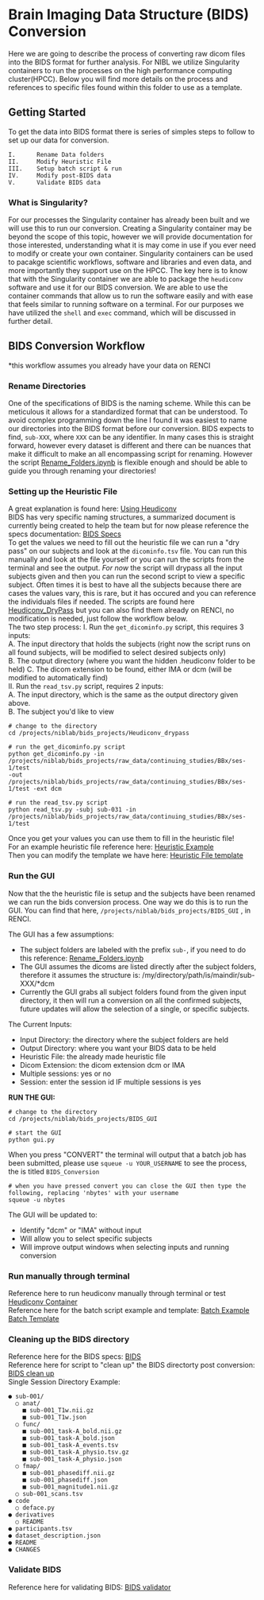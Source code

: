 # Brain Imaging Data Structure (BIDS) Conversion  
  
Here we are going to describe the process of converting raw dicom files into the BIDS format for further analysis. For NIBL we utilize Singularity containers to run the processes on the high performance computing cluster(HPCC). Below you will find more details on the process and references to specific files found within this folder to use as a template. 


## Getting Started  

To get the data into BIDS format there is series of simples steps to follow to set up our data for conversion.  
```
I.      Rename Data folders
II.     Modify Heuristic File
III.    Setup batch script & run 
IV.     Modify post-BIDS data 
V.      Validate BIDS data
```


### What is Singularity?  
For our processes the Singularity container has already been built and we will use this to run our conversion. Creating a Singularity container may be beyond the scope of this topic, however we will provide documentation for those interested, understanding what it is may come in use if you ever need to modify or create your own container. Singularity containers can be used to pacakge scientific workflows, software and libraries and even data, and more importantly they support use on the HPCC. The key here is to know that with the Singularity container we are able to package the `heudiconv` software and use it for our BIDS conversion. We are able to use the container commands that allow us to run the software easily and with ease that feels similar to running software on a terminal. For our purposes we have utilized the `shell` and `exec` command, which will be discussed in further detail.   
  
  
## BIDS Conversion Workflow 
*this workflow assumes you already have your data on RENCI   
  
  
### Rename Directories  
One of the specifications of BIDS is the naming scheme. While this can be meticulous it allows for a standardized format that can be understood. To avoid complex programming down the line I found it was easiest to name our directories into the BIDS format before our conversion. BIDS expects to find, `sub-XXX`, where `XXX` can be any identifier. In many cases this is straight forward, however every dataset is different and there can be nuances that make it difficult to make an all encompassing script for renaming. However the script [Rename_Folders.ipynb](https://github.com/niblunc/NIBL/blob/master/TheBrainPipeline/Brain_Imaging_Data_Structure/Rename_Folders.ipynb) is flexible enough and should be able to guide you through renaming your directories!  
  
  
### Setting up the Heuristic File  
A great explanation is found here: [Using Heudiconv](http://nipy.org/heudiconv/#21)  
BIDS has very specific naming structures, a summarized document is currently being created to help the team but for now please reference the specs documentation: [BIDS Specs](https://bids.neuroimaging.io/bids_spec.pdf)   
To get the values we need to fill out the heuristic file we can run a "dry pass" on our subjects and look at the `dicominfo.tsv` file. You can run this manually and look at the file yourself or you can run the scripts from the terminal and see the output. *For now* the script will drypass all the input subjects given and then you can run the second script to view a specific subject. Often times it is best to have all the subjects because there are cases the values vary, this is rare, but it has occured and you can reference the individuals files if needed. The scripts are found here [Heudiconv_DryPass](https://github.com/niblunc/NIBL/tree/master/TheBrainPipeline/Brain_Imaging_Data_Structure/Heudiconv_Drypass) but you can also find them already on RENCI, no modification is needed, just follow the workflow below.  
The two step process:
I. Run the `get_dicominfo.py` script, this requires 3 inputs:  
    A. The input directory that holds the subjects (right now the script runs on all found subjects, will be modified to select desired subjects only)  
    B. The output directory (where you want the hidden .heudiconv folder to be held)
    C. The dicom extension to be found, either IMA or dcm (will be modified to automatically find)  
II. Run the `read_tsv.py` script, requires 2 inputs:  
    A. The input directory, which is the same as the output directory given above.  
    B. The subject you'd like to view   
    
```
# change to the directory
cd /projects/niblab/bids_projects/Heudiconv_drypass

# run the get_dicominfo.py script
python get_dicominfo.py -in /projects/niblab/bids_projects/raw_data/continuing_studies/BBx/ses-1/test 
-out /projects/niblab/bids_projects/raw_data/continuing_studies/BBx/ses-1/test -ext dcm

# run the read_tsv.py script 
python read_tsv.py -subj sub-031 -in 
/projects/niblab/bids_projects/raw_data/continuing_studies/BBx/ses-1/test

```  

Once you get your values you can use them to fill in the heuristic file!  
For an example heuristic file reference here: [Heuristic Example](https://github.com/niblunc/NIBL/blob/master/TheBrainPipeline/Brain_Imaging_Data_Structure/heuristic_example.py)  
Then you can modify the template we have here: [Heuristic File template](https://github.com/niblunc/NIBL/blob/master/TheBrainPipeline/Brain_Imaging_Data_Structure/heuristic_template.py)    




### Run the GUI  
Now that the the heuristic file is setup and the subjects have been renamed we can run the bids conversion process. One way we do this is to run the GUI. You can find that here, `/projects/niblab/bids_projects/BIDS_GUI` , in RENCI.  

The GUI has a few assumptions:
- The subject folders are labeled with the prefix `sub-`, if you need to do this reference: [Rename_Folders.ipynb](https://github.com/niblunc/NIBL/blob/master/TheBrainPipeline/Brain_Imaging_Data_Structure/Rename_Folders.ipynb)  
- The GUI assumes the dicoms are listed directly after the subject folders, therefore it assumes the structure is: /my/directory/path/is/maindir/sub-XXX/*dcm  
- Currently the GUI grabs all subject folders found from the given input directory, it then will run a conversion on all the confirmed subjects, future updates will allow the selection of a single, or specific subjects.  

The Current Inputs:  
- Input Directory: the directory where the subject folders are held
- Output Directory: where you want your BIDS data to be held
- Heuristic File: the already made heuristic file  
- Dicom Extension: the dicom extension dcm or IMA  
- Multiple sessions: yes or no  
- Session: enter the session id IF multiple sessions is yes  

**RUN THE GUI:**
```
# change to the directory
cd /projects/niblab/bids_projects/BIDS_GUI

# start the GUI 
python gui.py 
```  
  
When you press "CONVERT" the terminal will output that a batch job has been submitted, please use `squeue -u YOUR_USERNAME` to see the process, the is titled `BIDS_Conversion`    
``` 
# when you have pressed convert you can close the GUI then type the following, replacing 'nbytes' with your username
squeue -u nbytes
```   
  
The GUI will be updated to:  
- Identify "dcm" or "IMA" without input
- Will allow you to select specific subjects
- Will improve output windows when selecting inputs and running conversion




### Run manually through terminal 
Reference here to run heudiconv manually through terminal or test [Heudiconv Container](https://github.com/niblunc/NIBL/blob/master/TheBrainPipeline/Brain_Imaging_Data_Structure/README_heudiconv.md)  
Reference here for the batch script example and template: [Batch Example](https://github.com/niblunc/NIBL/blob/master/TheBrainPipeline/Brain_Imaging_Data_Structure/batch_example.job) [Batch Template](https://github.com/niblunc/NIBL/blob/master/TheBrainPipeline/Brain_Imaging_Data_Structure/batch_template.job)
  
  
### Cleaning up the BIDS directory
Reference here for the BIDS specs: [BIDS](https://bids.neuroimaging.io/bids_spec.pdf)  
Reference here for script to "clean up" the BIDS directorty post conversion: [BIDS clean up](https://github.com/niblunc/NIBL/blob/master/TheBrainPipeline/Brain_Imaging_Data_Structure/CleaningBIDS.ipynb)  
Single Session Directory Example: 
```
● sub-001/
  ○ anat/
    ■ sub-001_T1w.nii.gz
    ■ sub-001_T1w.json
  ○ func/ 
    ■ sub-001_task-A_bold.nii.gz 
    ■ sub-001_task-A_bold.json
    ■ sub-001_task-A_events.tsv
    ■ sub-001_task-A_physio.tsv.gz
    ■ sub-001_task-A_physio.json
  ○ fmap/
    ■ sub-001_phasediff.nii.gz
    ■ sub-001_phasediff.json
    ■ sub-001_magnitude1.nii.gz
  ○ sub-001_scans.tsv
● code
  ○ deface.py
● derivatives 
  ○ README
● participants.tsv
● dataset_description.json
● README
● CHANGES
```  
### Validate BIDS
Reference here for validating BIDS: [BIDS validator](https://github.com/niblunc/NIBL/blob/master/TheBrainPipeline/Brain_Imaging_Data_Structure/README_BIDS_validator.md)